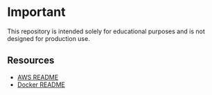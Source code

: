 # Important

This repository is intended solely for educational purposes and is not designed for production use.

## Resources

- [AWS README](https://github.com/choonsiong/devops/blob/main/aws/README.md)
- [Docker README](https://github.com/choonsiong/devops/blob/main/docker/README.md)